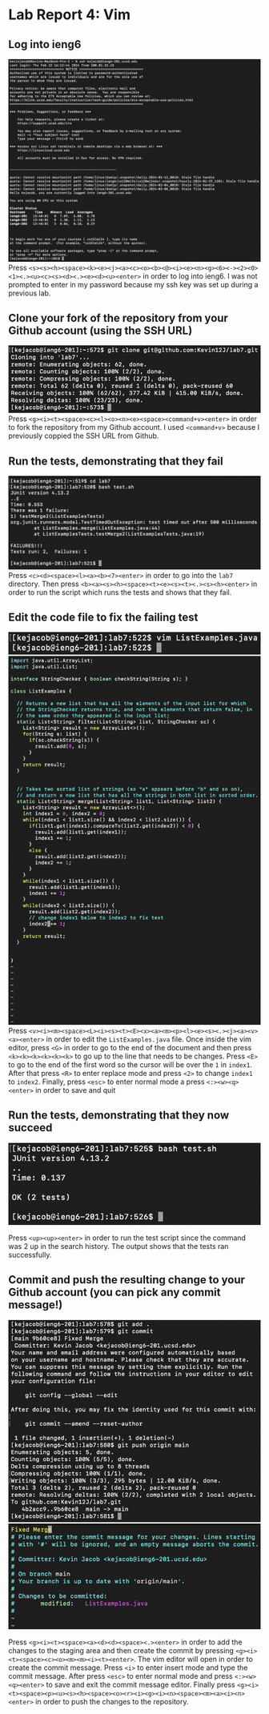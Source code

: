 # Lab Report 4: Vim
## Log into ieng6
![Step4](/Step4.png)
Press `<s><s><h><space><k><e><j><a><c><o><b><@><i><e><n><g><6><-><2><0><1><.><u><c><s><d><.><e><d><u><enter>` in order to log into ieng6. I was not prompted to enter in my password because my ssh key was set up during a previous lab.
## Clone your fork of the repository from your Github account (using the SSH URL)
![Step5](/Step5Fix2.png)
Press `<g><i><t><space><c><l><o><n><e><space><command+v><enter>` in order to fork the repository from my Github account. I used `<command+v>` because I previously coppied the SSH URL from Github.
## Run the tests, demonstrating that they fail
![Step6](/Step6.png)
Press `<c><d><space><l><a><b><7><enter>` in order to go into the `lab7` directory. Then press `<b><a><s><h><space><t><e><s><t><.><s><h><enter>` in order to run the script which runs the tests and shows that they fail.
## Edit the code file to fix the failing test
![Step7A](/Step7A.png)
![Step7B](/Step7B.png)
Press `<v><i><m><space><L><i><s><t><E><x><a><m><p><l><e><s><.><j><a><v><a><enter>` in order to edit the `ListExamples.java` file. Once inside the vim editor, press `<G>` in order to go to the end of the document and then press `<k><k><k><k><k><k>` to go up to the line that needs to be changes. Press `<E>` to go to the end of the first word so the cursor will be over the `1` in `index1`. After that press `<R>` to enter replace mode and press `<2>` to change `index1` to `index2`. Finally, press `<esc>` to enter normal mode a press `<:><w><q><enter>` in order to save and quit
## Run the tests, demonstrating that they now succeed
![Step8](/Step8.png)

Press `<up><up><enter>` in order to run the test script since the command was 2 up in the search history. The output shows that the tests ran successfully.
## Commit and push the resulting change to your Github account (you can pick any commit message!)
![Step9A](/Step9A.png)
![Step9B](/Step9B.png)

Press `<g><i><t><space><a><d><d><space><.><enter>` in order to add the changes to the staging area and then create the commit by pressing `<g><i><t><space><c><o><m><m><i><t><enter>`. The vim editor will open in order to create the commit message. Press `<i>` to enter insert mode and type the commit message. After press `<esc>` to enter normal mode and press `<:><w><q><enter>` to save and exit the commit message editor. Finally press `<g><i><t><space><p><u><s><h><space><o><r><i><g><i><n><space><m><a><i><n><enter>` in order to push the changes to the repository.
